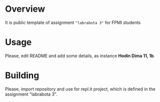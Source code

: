 # Overview

It is public template of assignment `"labrabota 3"` for FPMI students

# Usage

Please, edit README and add some details, as instance **Hodin Dima 11, 1b**.

# Building

Please, import repository and use for repl.it project, which is defined in the assignment "labrabota 3".
